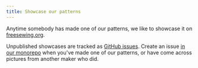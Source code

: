 ```yaml
---
title: Showcase our patterns
---
```


Anytime somebody has made one of our patterns, we like to showcase it on [freesewing.org](https://freesewing.org/showcase/).

Unpublished showcases are tracked as [GitHub issues](https://guides.github.com/features/issues/).
Create an issue [in our monorepo](https://github.com/freesewing/freesewing/issues/new?assignees=\&labels=%F0%9F%91%8D+good+first+issue%2C+%F0%9F%93%B8+showcase%2C+%F0%9F%A4%97+community\&template=showcase-template.md\&title=Create+showcase+from+this+content) when you've made one of our patterns, or have come across pictures from another maker who did.
